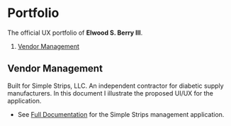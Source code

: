 # Portfolio
The official UX portfolio of **Elwood S. Berry III**.

1. [Vendor Management](#vendor-management)



## Vendor Management
Built for Simple Strips, LLC. An independent contractor for diabetic supply manufacturers. In this document I illustrate the proposed UI/UX for the application.  
  * See [Full Documentation](vendor-management) for the Simple Strips management application.
